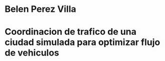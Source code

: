 # Belen Perez Villa
# **Coordinacion de trafico de una ciudad simulada para optimizar flujo de vehiculos**

